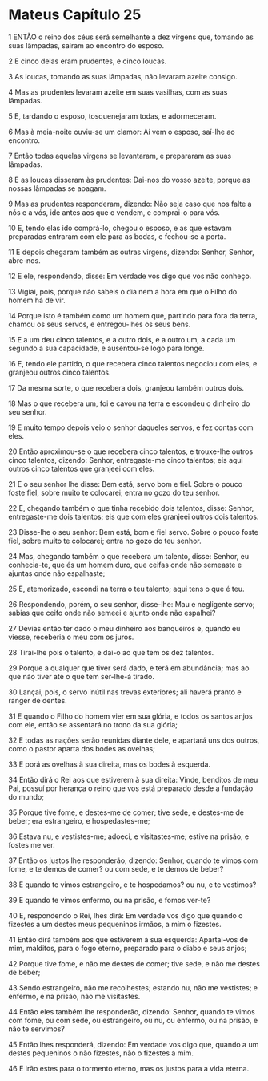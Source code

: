 # Mateus Capítulo 25

1	ENTÃO o reino dos céus será semelhante a dez virgens que, tomando as suas lâmpadas, saíram ao encontro do esposo.

2	E cinco delas eram prudentes, e cinco loucas.

3	As loucas, tomando as suas lâmpadas, não levaram azeite consigo.

4	Mas as prudentes levaram azeite em suas vasilhas, com as suas lâmpadas.

5	E, tardando o esposo, tosquenejaram todas, e adormeceram.

6	Mas à meia-noite ouviu-se um clamor: Aí vem o esposo, saí-lhe ao encontro.

7	Então todas aquelas virgens se levantaram, e prepararam as suas lâmpadas.

8	E as loucas disseram às prudentes: Dai-nos do vosso azeite, porque as nossas lâmpadas se apagam.

9	Mas as prudentes responderam, dizendo: Não seja caso que nos falte a nós e a vós, ide antes aos que o vendem, e comprai-o para vós.

10	E, tendo elas ido comprá-lo, chegou o esposo, e as que estavam preparadas entraram com ele para as bodas, e fechou-se a porta.

11	E depois chegaram também as outras virgens, dizendo: Senhor, Senhor, abre-nos.

12	E ele, respondendo, disse: Em verdade vos digo que vos não conheço.

13	Vigiai, pois, porque não sabeis o dia nem a hora em que o Filho do homem há de vir.

14	Porque isto é também como um homem que, partindo para fora da terra, chamou os seus servos, e entregou-lhes os seus bens.

15	E a um deu cinco talentos, e a outro dois, e a outro um, a cada um segundo a sua capacidade, e ausentou-se logo para longe.

16	E, tendo ele partido, o que recebera cinco talentos negociou com eles, e granjeou outros cinco talentos.

17	Da mesma sorte, o que recebera dois, granjeou também outros dois.

18	Mas o que recebera um, foi e cavou na terra e escondeu o dinheiro do seu senhor.

19	E muito tempo depois veio o senhor daqueles servos, e fez contas com eles.

20	Então aproximou-se o que recebera cinco talentos, e trouxe-lhe outros cinco talentos, dizendo: Senhor, entregaste-me cinco talentos; eis aqui outros cinco talentos que granjeei com eles.

21	E o seu senhor lhe disse: Bem está, servo bom e fiel. Sobre o pouco foste fiel, sobre muito te colocarei; entra no gozo do teu senhor.

22	E, chegando também o que tinha recebido dois talentos, disse: Senhor, entregaste-me dois talentos; eis que com eles granjeei outros dois talentos.

23	Disse-lhe o seu senhor: Bem está, bom e fiel servo. Sobre o pouco foste fiel, sobre muito te colocarei; entra no gozo do teu senhor.

24	Mas, chegando também o que recebera um talento, disse: Senhor, eu conhecia-te, que és um homem duro, que ceifas onde não semeaste e ajuntas onde não espalhaste;

25	E, atemorizado, escondi na terra o teu talento; aqui tens o que é teu.

26	Respondendo, porém, o seu senhor, disse-lhe: Mau e negligente servo; sabias que ceifo onde não semeei e ajunto onde não espalhei?

27	Devias então ter dado o meu dinheiro aos banqueiros e, quando eu viesse, receberia o meu com os juros.

28	Tirai-lhe pois o talento, e dai-o ao que tem os dez talentos.

29	Porque a qualquer que tiver será dado, e terá em abundância; mas ao que não tiver até o que tem ser-lhe-á tirado.

30	Lançai, pois, o servo inútil nas trevas exteriores; ali haverá pranto e ranger de dentes.

31	E quando o Filho do homem vier em sua glória, e todos os santos anjos com ele, então se assentará no trono da sua glória;

32	E todas as nações serão reunidas diante dele, e apartará uns dos outros, como o pastor aparta dos bodes as ovelhas;

33	E porá as ovelhas à sua direita, mas os bodes à esquerda.

34	Então dirá o Rei aos que estiverem à sua direita: Vinde, benditos de meu Pai, possuí por herança o reino que vos está preparado desde a fundação do mundo;

35	Porque tive fome, e destes-me de comer; tive sede, e destes-me de beber; era estrangeiro, e hospedastes-me;

36	Estava nu, e vestistes-me; adoeci, e visitastes-me; estive na prisão, e fostes me ver.

37	Então os justos lhe responderão, dizendo: Senhor, quando te vimos com fome, e te demos de comer? ou com sede, e te demos de beber?

38	E quando te vimos estrangeiro, e te hospedamos? ou nu, e te vestimos?

39	E quando te vimos enfermo, ou na prisão, e fomos ver-te?

40	E, respondendo o Rei, lhes dirá: Em verdade vos digo que quando o fizestes a um destes meus pequeninos irmãos, a mim o fizestes.

41	Então dirá também aos que estiverem à sua esquerda: Apartai-vos de mim, malditos, para o fogo eterno, preparado para o diabo e seus anjos;

42	Porque tive fome, e não me destes de comer; tive sede, e não me destes de beber;

43	Sendo estrangeiro, não me recolhestes; estando nu, não me vestistes; e enfermo, e na prisão, não me visitastes.

44	Então eles também lhe responderão, dizendo: Senhor, quando te vimos com fome, ou com sede, ou estrangeiro, ou nu, ou enfermo, ou na prisão, e não te servimos?

45	Então lhes responderá, dizendo: Em verdade vos digo que, quando a um destes pequeninos o não fizestes, não o fizestes a mim.

46	E irão estes para o tormento eterno, mas os justos para a vida eterna.

